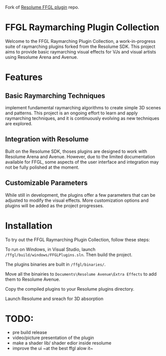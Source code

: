 Fork of [Resolume FFGL plugin](https://github.com/resolume/ffgl) repo.

# FFGL Raymarching Plugin Collection
Welcome to the FFGL Raymarching Plugin Collection, a work-in-progress suite of raymarching plugins forked from the Resolume SDK. This project aims to provide basic raymarching visual effects for VJs and visual artists using Resolume Arena and Avenue.

# Features

## Basic Raymarching Techniques
implement fundamental raymarching algorithms to create simple 3D scenes and patterns. This project is an ongoing effort to learn and apply raymarching techniques, and it is continuously evolving as new techniques are explored.

## Integration with Resolume
Built on the Resolume SDK, thoses plugins are designed to work with Resolume Arena and Avenue. However, due to the limited documentation available for FFGL, some aspects of the user interface and integration may not be fully polished at the moment.

## Customizable Parameters
While still in development, the plugins offer a few parameters that can be adjusted to modify the visual effects. More customization options and plugins will be added as the project progresses.

# Installation

To try out the FFGL Raymarching Plugin Collection, follow these steps:

To run on Windows, in Visual Studio, launch `/ffgl/build/windows/FFGLPlugins.sln`. Then build the project.

The plugins binaries are built in `/ffgl/binaries/`.

Move all the binairies to `Documents\Resolume Avenue\Extra Effects` to add them to Resolume Avenue.

Copy the compiled plugins to your Resolume plugins directory.

Launch Resolume and sreach for 3D absorption

# TODO:

- pre build release
- video/picture presentation of the plugin
- make a shader lib/ shader edior inside resolume
- improve the ui ~at the best ffgl alow it~
